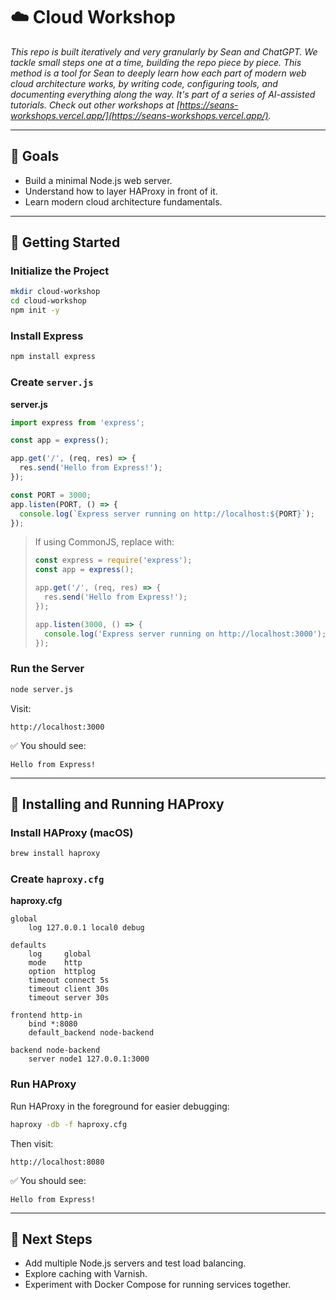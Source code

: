 # ☁️ Cloud Workshop

*This repo is built iteratively and very granularly by Sean and ChatGPT. We tackle small steps one at a time, building the repo piece by piece. This method is a tool for Sean to deeply learn how each part of modern web cloud architecture works, by writing code, configuring tools, and documenting everything along the way. It's part of a series of AI-assisted tutorials. Check out other workshops at [https://seans-workshops.vercel.app/](https://seans-workshops.vercel.app/).*

---

## 🎯 Goals

* Build a minimal Node.js web server.
* Understand how to layer HAProxy in front of it.
* Learn modern cloud architecture fundamentals.

---

## 📝 Getting Started

### Initialize the Project

```bash
mkdir cloud-workshop
cd cloud-workshop
npm init -y
```

### Install Express

```bash
npm install express
```

### Create `server.js`

**server.js**

```js
import express from 'express';

const app = express();

app.get('/', (req, res) => {
  res.send('Hello from Express!');
});

const PORT = 3000;
app.listen(PORT, () => {
  console.log(`Express server running on http://localhost:${PORT}`);
});
```

> If using CommonJS, replace with:
>
> ```js
> const express = require('express');
> const app = express();
>
> app.get('/', (req, res) => {
>   res.send('Hello from Express!');
> });
>
> app.listen(3000, () => {
>   console.log('Express server running on http://localhost:3000');
> });
> ```

### Run the Server

```bash
node server.js
```

Visit:

```
http://localhost:3000
```

✅ You should see:

```
Hello from Express!
```

---

## 🔀 Installing and Running HAProxy

### Install HAProxy (macOS)

```bash
brew install haproxy
```

### Create `haproxy.cfg`

**haproxy.cfg**

```
global
    log 127.0.0.1 local0 debug

defaults
    log     global
    mode    http
    option  httplog
    timeout connect 5s
    timeout client 30s
    timeout server 30s

frontend http-in
    bind *:8080
    default_backend node-backend

backend node-backend
    server node1 127.0.0.1:3000
```

### Run HAProxy

Run HAProxy in the foreground for easier debugging:

```bash
haproxy -db -f haproxy.cfg
```

Then visit:

```
http://localhost:8080
```

✅ You should see:

```
Hello from Express!
```

---

## 🚀 Next Steps

* Add multiple Node.js servers and test load balancing.
* Explore caching with Varnish.
* Experiment with Docker Compose for running services together.
